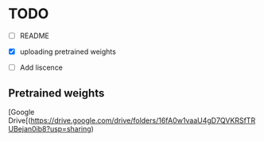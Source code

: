 
# TODO
- [ ] README
- [x] uploading pretrained weights
- [ ] Add liscence


## Pretrained weights

[Google Drive[(https://drive.google.com/drive/folders/16fA0w1vaaU4gD7QVKRSfTRUBejan0ib8?usp=sharing)